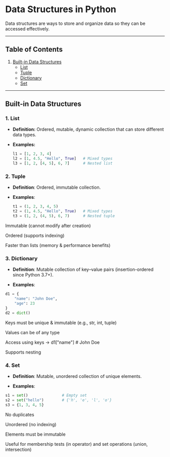 # Data Structures in Python

Data structures are ways to store and organize data so they can be accessed effectively.

---

## Table of Contents

1. [Built-in Data Structures](#-built-in-data-structures)
   - [List](#1-list)
   - [Tuple](#2-tuple)
   - [Dictionary](#3-dictionary)
   - [Set](#4-set)

---

## Built-in Data Structures

### 1. List

- **Definition:** Ordered, mutable, dynamic collection that can store different data types.
- **Examples:**

  ```python
  l1 = [1, 2, 3, 4]
  l2 = [1, 4.5, "Hello", True]   # Mixed types
  l3 = [1, 2, [4, 5], 6, 7]      # Nested list

  ```

### 2. Tuple

- **Definition**: Ordered, immutable collection.

- **Examples**:

  ```python
  t1 = (1, 2, 3, 4, 5)
  t2 = (1, 4.5, "Hello", True)   # Mixed types
  t3 = (1, 2, (4, 5), 6, 7)      # Nested tuple
  ```

Immutable (cannot modify after creation)

Ordered (supports indexing)

Faster than lists (memory & performance benefits)

### 3. Dictionary

- **Definition**: Mutable collection of key–value pairs (insertion-ordered since Python 3.7+).

- **Examples**:

```python
d1 = {
    "name": "John Doe",
    "age": 23
}
d2 = dict()
```

Keys must be unique & immutable (e.g., str, int, tuple)

Values can be of any type

Access using keys → d1["name"] # John Doe

Supports nesting

### 4. Set

- **Definition**: Mutable, unordered collection of unique elements.

- **Examples**:

```python
s1 = set()               # Empty set
s2 = set("hello")        # {'h', 'e', 'l', 'o'}
s3 = {1, 3, 4, 5}
```

No duplicates

Unordered (no indexing)

Elements must be immutable

Useful for membership tests (in operator) and set operations (union, intersection)
